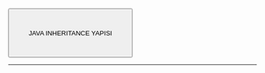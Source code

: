 
  <body>
    <div class="container" style="margin-top: 20px">
      <div class="card row">
        <div class="card-body">
          <form id="film-form" name="form">
            <button
              type="submit"
              class="btn btn-danger"
              style="height: 100px; width: 50%"
            >
              JAVA INHERITANCE YAPISI
            </button>
          </form>
          <hr />
        </div>
      </div>
    </div>
  </body>
